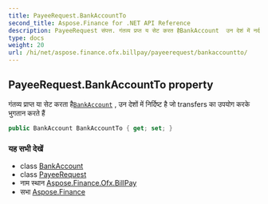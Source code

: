 ```yaml
---
title: PayeeRequest.BankAccountTo
second_title: Aspose.Finance for .NET API Reference
description: PayeeRequest संपत्त. गंतव्य प्रप्त य सेट करत हैBankAccount  उन देशं में नर्दष्ट है ज transfers क उपयग करके भुगतन करते हैं
type: docs
weight: 20
url: /hi/net/aspose.finance.ofx.billpay/payeerequest/bankaccountto/
---
```

## PayeeRequest.BankAccountTo property

गंतव्य प्राप्त या सेट करता है[`BankAccount`](../../../aspose.finance.ofx/bankaccount/) , उन देशों में निर्दिष्ट है जो transfers का उपयोग करके भुगतान करते हैं

```csharp
public BankAccount BankAccountTo { get; set; }
```

### यह सभी देखें

* class [BankAccount](../../../aspose.finance.ofx/bankaccount/)
* class [PayeeRequest](../)
* नाम स्थान [Aspose.Finance.Ofx.BillPay](../../payeerequest/)
* सभा [Aspose.Finance](../../../)


